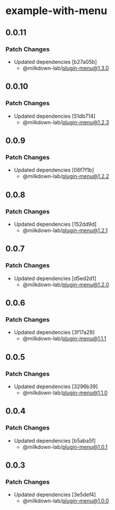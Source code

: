 # example-with-menu

## 0.0.11

### Patch Changes

- Updated dependencies [b27a05b]
  - @milkdown-lab/plugin-menu@1.3.0

## 0.0.10

### Patch Changes

- Updated dependencies [51db714]
  - @milkdown-lab/plugin-menu@1.2.3

## 0.0.9

### Patch Changes

- Updated dependencies [06f7f1b]
  - @milkdown-lab/plugin-menu@1.2.2

## 0.0.8

### Patch Changes

- Updated dependencies [152dd9d]
  - @milkdown-lab/plugin-menu@1.2.1

## 0.0.7

### Patch Changes

- Updated dependencies [d5ed2d1]
  - @milkdown-lab/plugin-menu@1.2.0

## 0.0.6

### Patch Changes

- Updated dependencies [3f17a29]
  - @milkdown-lab/plugin-menu@1.1.1

## 0.0.5

### Patch Changes

- Updated dependencies [3296b39]
  - @milkdown-lab/plugin-menu@1.1.0

## 0.0.4

### Patch Changes

- Updated dependencies [b5aba5f]
  - @milkdown-lab/plugin-menu@1.0.1

## 0.0.3

### Patch Changes

- Updated dependencies [3e5def4]
  - @milkdown-lab/plugin-menu@1.0.0
